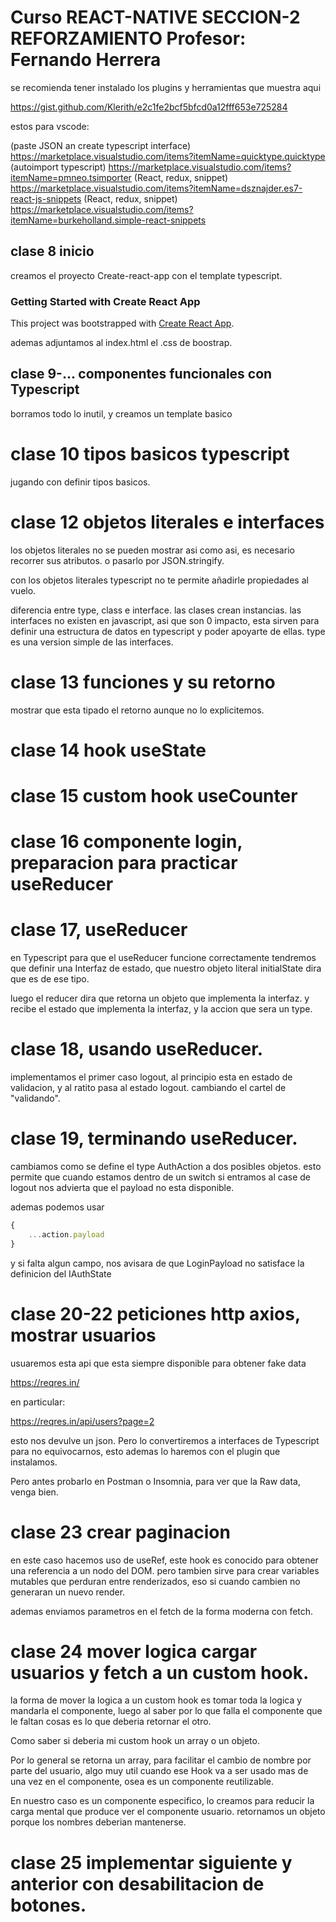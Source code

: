 # Curso REACT-NATIVE SECCION-2 REFORZAMIENTO Profesor: Fernando Herrera

se recomienda tener instalado los plugins y herramientas que muestra aqui

https://gist.github.com/Klerith/e2c1fe2bcf5bfcd0a12fff653e725284


estos para vscode:

(paste JSON an create typescript interface) https://marketplace.visualstudio.com/items?itemName=quicktype.quicktype
(autoimport typescript) https://marketplace.visualstudio.com/items?itemName=pmneo.tsimporter
(React, redux, snippet) https://marketplace.visualstudio.com/items?itemName=dsznajder.es7-react-js-snippets
(React, redux, snippet) https://marketplace.visualstudio.com/items?itemName=burkeholland.simple-react-snippets 

## clase 8 inicio

creamos el proyecto Create-react-app con el template typescript.
### Getting Started with Create React App
This project was bootstrapped with [Create React App](https://github.com/facebook/create-react-app).

ademas adjuntamos al index.html el .css de boostrap.

## clase 9-... componentes funcionales con Typescript
borramos todo lo inutil, y creamos un template basico

# clase 10 tipos basicos typescript
jugando con definir tipos basicos.

# clase 12 objetos literales e interfaces

los objetos literales no se pueden mostrar asi como asi, es necesario recorrer sus atributos. o pasarlo por JSON.stringify.

con los objetos literales typescript no te permite añadirle propiedades al vuelo.

diferencia entre type, class e interface.
las clases crean instancias.
las interfaces no existen en javascript, asi que son 0 impacto, esta sirven para definir una estructura de datos en typescript y poder apoyarte de ellas.
type es una version simple de las interfaces.

# clase 13 funciones y su retorno
mostrar que esta tipado el retorno aunque no lo explicitemos.

# clase 14 hook useState

# clase 15 custom hook useCounter

# clase 16 componente login, preparacion para practicar useReducer

# clase 17, useReducer

en Typescript para que el useReducer funcione correctamente tendremos que definir
una Interfaz de estado, que nuestro objeto literal initialState dira que es de ese tipo.

luego el reducer dira que retorna un objeto que implementa la interfaz.
y recibe el estado que implementa la interfaz, y la accion que sera un type.

# clase 18, usando useReducer.
implementamos el primer caso logout, al principio esta en estado de validacion, y al ratito pasa al estado logout.
cambiando el cartel de "validando".

# clase 19, terminando useReducer.

cambiamos como se define el type AuthAction a dos posibles objetos.
esto permite que cuando estamos dentro de un switch si entramos al case de logout nos advierta que el payload no esta disponible.

ademas podemos usar 
```js
{
    ...action.payload
}
```
y si falta algun campo, nos avisara de que LoginPayload no satisface la definicion del IAuthState

# clase 20-22 peticiones http axios, mostrar usuarios

usuaremos esta api que esta siempre disponible para obtener fake data

https://reqres.in/

en particular:

https://reqres.in/api/users?page=2

esto nos devulve un json. Pero lo convertiremos a interfaces de Typescript para no equivocarnos, esto ademas lo haremos con el plugin que instalamos.

Pero antes probarlo en Postman o Insomnia, para ver que la Raw data, venga bien.

# clase 23 crear paginacion

en este caso hacemos uso de useRef, este hook es conocido para obtener una referencia a un nodo del DOM.
pero tambien sirve para crear variables mutables que perduran entre renderizados, eso si cuando cambien no generaran un nuevo render.

ademas enviamos parametros en el fetch de la forma moderna con fetch.

# clase 24 mover logica cargar usuarios y fetch a un custom hook.

la forma de mover la logica a un custom hook es tomar toda la logica y mandarla el componente, luego al saber por lo que falla el componente que le faltan cosas es lo que deberia retornar el otro.

Como saber si deberia mi custom hook un array o un objeto.

Por lo general se retorna un array, para facilitar el cambio de nombre por parte del usuario, algo muy util cuando ese Hook va a ser usado mas de una vez en el componente, osea es un componente reutilizable.

En nuestro caso es un componente especifico, lo creamos para reducir la carga mental que produce ver el componente usuario.
retornamos un objeto porque los nombres deberian mantenerse.

# clase 25 implementar siguiente y anterior con desabilitacion de botones. 